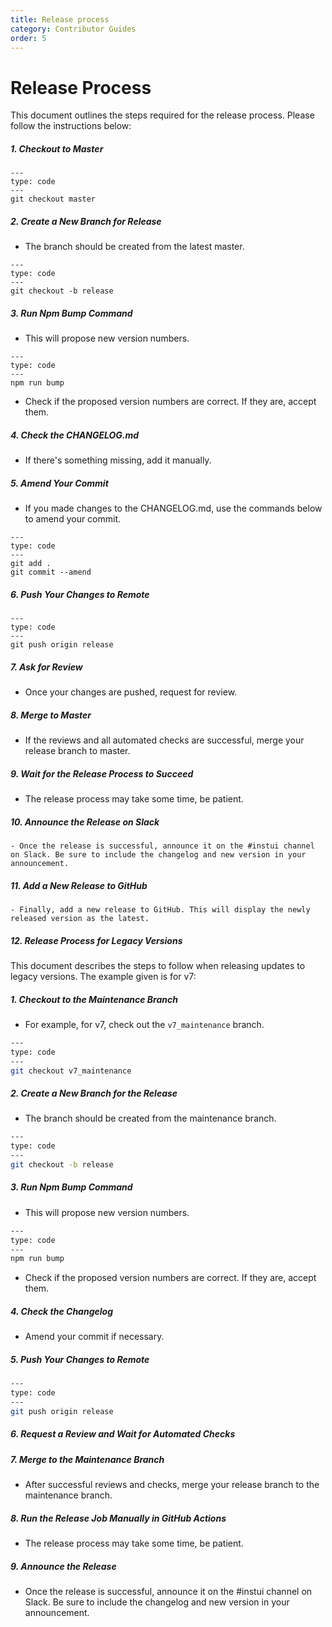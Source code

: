 ```yaml
---
title: Release process
category: Contributor Guides
order: 5
---
```


# Release Process

This document outlines the steps required for the release process. Please follow the instructions below:

##### 1. Checkout to Master

```text
---
type: code
---
git checkout master
```

##### 2. Create a New Branch for Release

- The branch should be created from the latest master.

```text
---
type: code
---
git checkout -b release
```

##### 3. Run Npm Bump Command

- This will propose new version numbers.

```text
---
type: code
---
npm run bump
```

- Check if the proposed version numbers are correct. If they are, accept them.

##### 4. Check the CHANGELOG.md

- If there's something missing, add it manually.

##### 5. Amend Your Commit

- If you made changes to the CHANGELOG.md, use the commands below to amend your commit.

```text
---
type: code
---
git add .
git commit --amend
```

##### 6. Push Your Changes to Remote

```text
---
type: code
---
git push origin release
```

##### 7. Ask for Review

- Once your changes are pushed, request for review.

##### 8. Merge to Master

- If the reviews and all automated checks are successful, merge your release branch to master.

##### 9. Wait for the Release Process to Succeed

- The release process may take some time, be patient.

##### 10. Announce the Release on Slack

    - Once the release is successful, announce it on the #instui channel on Slack. Be sure to include the changelog and new version in your announcement.

##### 11. Add a New Release to GitHub

    - Finally, add a new release to GitHub. This will display the newly released version as the latest.

##### 12. Release Process for Legacy Versions

This document describes the steps to follow when releasing updates to legacy versions. The example given is for v7:

##### 1. Checkout to the Maintenance Branch

- For example, for v7, check out the `v7_maintenance` branch.

```bash
---
type: code
---
git checkout v7_maintenance
```

##### 2. Create a New Branch for the Release

- The branch should be created from the maintenance branch.

```bash
---
type: code
---
git checkout -b release
```

##### 3. Run Npm Bump Command

- This will propose new version numbers.

```bash
---
type: code
---
npm run bump
```

- Check if the proposed version numbers are correct. If they are, accept them.

##### 4. Check the Changelog

- Amend your commit if necessary.

##### 5. Push Your Changes to Remote

```bash
---
type: code
---
git push origin release
```

##### 6. Request a Review and Wait for Automated Checks

##### 7. Merge to the Maintenance Branch

- After successful reviews and checks, merge your release branch to the maintenance branch.

##### 8. Run the Release Job Manually in GitHub Actions

- The release process may take some time, be patient.

##### 9. Announce the Release

- Once the release is successful, announce it on the #instui channel on Slack. Be sure to include the changelog and new version in your announcement.
